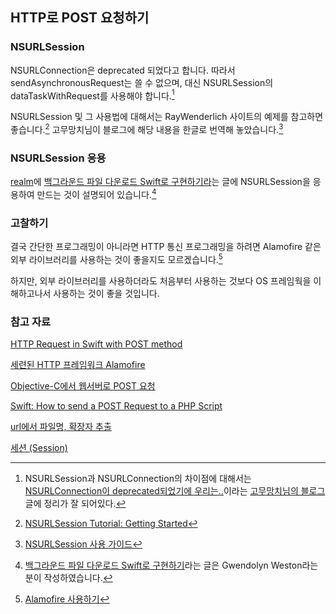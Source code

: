 ## HTTP로 POST 요청하기

### NSURLSession

NSURLConnection은 deprecated 되었다고 합니다. 따라서 sendAsynchronousRequest는 쓸 수 없으며, 대신 NSURLSession의 dataTaskWithRequest를 사용해야 합니다.[^rhammer]

NSURLSession 및 그 사용법에 대해서는 RayWenderlich 사이트의 예제를 참고하면 좋습니다.[^RayWenderlich] 고무망치님이 블로그에 해당 내용을 한글로 번역해 놓았습니다.[^NSURLSession_rhammer]

### NSURLSession 응용

[realm](https://realm.io/kr/)에 [백그라운드 파일 다운로드 Swift로 구현하기라](https://realm.io/kr/news/gwendolyn-weston-ios-background-networking/)는 글에 NSURLSession을 응용하여 만드는 것이 설명되어 있습니다.[^realm]

### 고찰하기

결국 간단한 프로그래밍이 아니라면 HTTP 통신 프로그래밍을 하려면 Alamofire 같은 외부 라이브러리를 사용하는 것이 좋을지도 모르겠습니다.[^Alamofire]

하지만, 외부 라이브러리를 사용하더라도 처음부터 사용하는 것보다 OS 프레임웍을 이해하고나서 사용하는 것이 좋을 것입니다.

### 참고 자료

[HTTP Request in Swift with POST method](http://stackoverflow.com/questions/26364914/http-request-in-swift-with-post-method)

[세련된 HTTP 프레임워크 Alamofire](http://outofbedlam.github.io/swift/2016/02/04/Alamofire/)

[^Alamofire]: [Alamofire 사용하기](http://rhammer.tistory.com/115)

[Objective-C에서 웹서버로 POST 요청](http://soooprmx.com/wp/archives/4909)

[Swift: How to send a POST Request to a PHP Script](http://www.ios-blog.co.uk/tutorials/swift/swift-how-to-send-a-post-request-to-a-php-script/)

[^rhammer]: NSURLSession과 NSURLConnection의 차이점에 대해서는 [NSURLConnection이 deprecated되었기에 우리는..](http://rhammer.tistory.com/100)이라는 [고무망치님의 블로그](http://rhammer.tistory.com) 글에 정리가 잘 되어있다.

[^RayWenderlich]: [NSURLSession Tutorial: Getting Started](https://www.raywenderlich.com/110458/nsurlsession-tutorial-getting-started)

[^NSURLSession_rhammer]: [NSURLSession 사용 가이드](http://rhammer.tistory.com/113)

[^realm]: [백그라운드 파일 다운로드 Swift로 구현하기](https://realm.io/kr/news/gwendolyn-weston-ios-background-networking/)라는 글은 Gwendolyn Weston라는 분이 작성하였습니다.

[url에서 파일명, 확장자 추출](http://config.tistory.com/434)

[세션 (Session)](https://openwiki.kr/tech/session)
